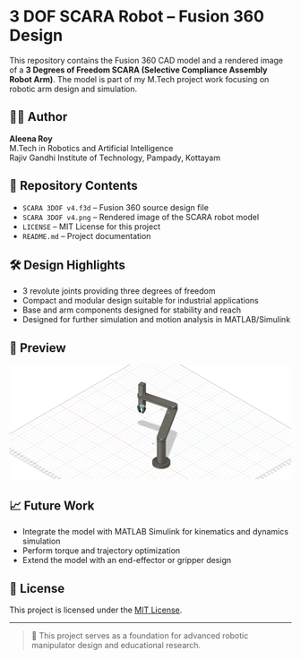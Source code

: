 # 3 DOF SCARA Robot – Fusion 360 Design

This repository contains the Fusion 360 CAD model and a rendered image of a **3 Degrees of Freedom SCARA (Selective Compliance Assembly Robot Arm)**. The model is part of my M.Tech project work focusing on robotic arm design and simulation.

## 👩‍💻 Author
**Aleena Roy**  
M.Tech in Robotics and Artificial Intelligence  
Rajiv Gandhi Institute of Technology, Pampady, Kottayam

## 📂 Repository Contents
- `SCARA 3DOF v4.f3d` – Fusion 360 source design file
- `SCARA 3DOF v4.png` – Rendered image of the SCARA robot model
- `LICENSE` – MIT License for this project
- `README.md` – Project documentation

## 🛠️ Design Highlights
- 3 revolute joints providing three degrees of freedom
- Compact and modular design suitable for industrial applications
- Base and arm components designed for stability and reach
- Designed for further simulation and motion analysis in MATLAB/Simulink

## 📸 Preview

![SCARA Robot](SCARA%203DOF%20v4.png)

## 📈 Future Work
- Integrate the model with MATLAB Simulink for kinematics and dynamics simulation
- Perform torque and trajectory optimization
- Extend the model with an end-effector or gripper design

## 📜 License
This project is licensed under the [MIT License](LICENSE).

---

> 🚀 This project serves as a foundation for advanced robotic manipulator design and educational research.

